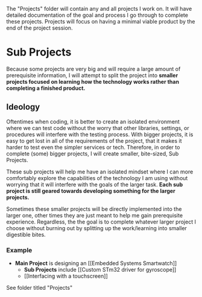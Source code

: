 The "Projects" folder will contain any and all projects I work on. It will have detailed documentation of the goal and process I go through to complete these projects. Projects will focus on having a minimal viable product by the end of the project session.

# Sub Projects
Because some projects are very big and will require a large amount of prerequisite information, I will attempt to split the project into **smaller projects focused on learning how the technology works rather than completing a finished product.** 

## Ideology
Oftentimes when coding, it is better to create an isolated environment where we can test code without the worry that other libraries, settings, or procedures will interfere with the testing process. With bigger projects, it is easy to get lost in all of the requirements of the project, that it makes it harder to test even the simpler services or tech. Therefore, in order to complete (some) bigger projects, I will create smaller, bite-sized, Sub Projects.

These sub projects will help me have an isolated mindset where I can more comfortably explore the capabilities of the technology I am using without worrying that it will interfere with the goals of the larger task. **Each sub project is still geared towards developing something for the larger projects.**

Sometimes these smaller projects will be directly implemented into the larger one, other times they are just meant to help me gain prerequisite experience. Regardless, the the goal is to complete whatever larger project I choose without burning out by splitting up the work/learning into smaller digestible bites.

### Example
- **Main Project** is designing an [[Embedded Systems Smartwatch]]
	- **Sub Projects** include [[Custom STm32 driver for gyroscope]]
	- [[Interfacing with a touchscreen]]

See folder titled "Projects"